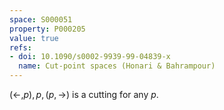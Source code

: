 ```yaml
---
space: S000051
property: P000205
value: true
refs:
- doi: 10.1090/s0002-9939-99-04839-x
  name: Cut-point spaces (Honari & Bahrampour)
---
```


$(\leftarrow,p), p, (p,\rightarrow)$ is a cutting for any $p$.
